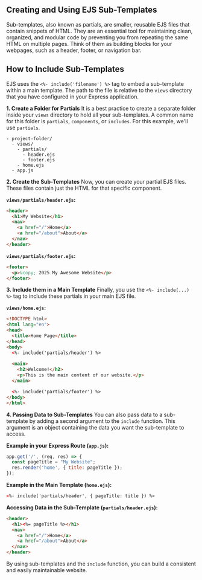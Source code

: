 ## Creating and Using EJS Sub-Templates

Sub-templates, also known as partials, are smaller, reusable EJS files that contain snippets of HTML. They are an essential tool for maintaining clean, organized, and modular code by preventing you from repeating the same HTML on multiple pages. Think of them as building blocks for your webpages, such as a header, footer, or navigation bar.

## How to Include Sub-Templates

EJS uses the `<%- include('filename') %>` tag to embed a sub-template within a main template. The path to the file is relative to the `views` directory that you have configured in your Express application.

**1. Create a Folder for Partials**
It is a best practice to create a separate folder inside your `views` directory to hold all your sub-templates. A common name for this folder is `partials`, `components`, or `includes`. For this example, we'll use `partials`.

```
- project-folder/
  - views/
    - partials/
      - header.ejs
      - footer.ejs
    - home.ejs
  - app.js
```

**2. Create the Sub-Templates**
Now, you can create your partial EJS files. These files contain just the HTML for that specific component.

**`views/partials/header.ejs`:**

```html
<header>
  <h1>My Website</h1>
  <nav>
    <a href="/">Home</a>
    <a href="/about">About</a>
  </nav>
</header>
```

**`views/partials/footer.ejs`:**

```html
<footer>
  <p>&copy; 2025 My Awesome Website</p>
</footer>
```

**3. Include them in a Main Template**
Finally, you use the `<%- include(...) %>` tag to include these partials in your main EJS file.

**`views/home.ejs`:**

```html
<!DOCTYPE html>
<html lang="en">
<head>
  <title>Home Page</title>
</head>
<body>
  <%- include('partials/header') %>
  
  <main>
    <h2>Welcome!</h2>
    <p>This is the main content of our website.</p>
  </main>

  <%- include('partials/footer') %>
</body>
</html>
```

**4. Passing Data to Sub-Templates**
You can also pass data to a sub-template by adding a second argument to the `include` function. This argument is an object containing the data you want the sub-template to access.

**Example in your Express Route (`app.js`):**

```javascript
app.get('/', (req, res) => {
  const pageTitle = "My Website";
  res.render('home', { title: pageTitle });
});
```

**Example in the Main Template (`home.ejs`):**

```html
<%- include('partials/header', { pageTitle: title }) %>
```

**Accessing Data in the Sub-Template (`partials/header.ejs`):**

```html
<header>
  <h1><%= pageTitle %></h1>
  <nav>
    <a href="/">Home</a>
    <a href="/about">About</a>
  </nav>
</header>
```

By using sub-templates and the `include` function, you can build a consistent and easily maintainable website.